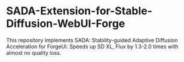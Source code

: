 # SADA-Extension-for-Stable-Diffusion-WebUI-Forge
This repository implements SADA: Stability-guided Adaptive Diffusion Acceleration for ForgeUI. Speeds up SD XL, Flux by 1.3-2.0 times with almost no quality loss.
